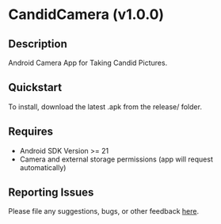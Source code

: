# CandidCamera (v1.0.0)
## Description
Android Camera App for Taking Candid Pictures.

## Quickstart
To install, download the latest .apk from the release/ folder.

## Requires
- Android SDK Version >= 21  
- Camera and external storage permissions (app will request automatically)

## Reporting Issues
Please file any suggestions, bugs, or other feedback [here](https://github.com/azhu7/CandidCamera/issues).
